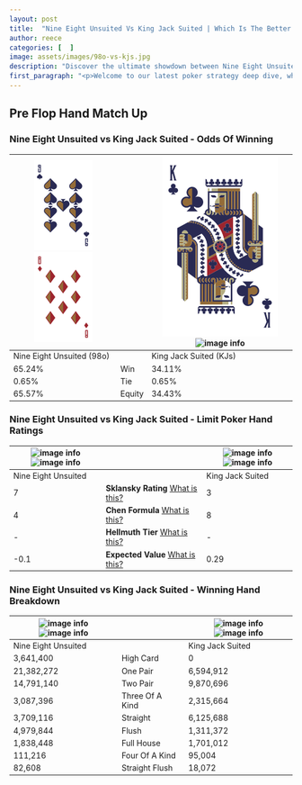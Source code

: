 ```yaml
---
layout: post
title:  "Nine Eight Unsuited Vs King Jack Suited | Which Is The Better Hand In Poker? A Complete Guide"
author: reece
categories: [  ]
image: assets/images/98o-vs-kjs.jpg
description: "Discover the ultimate showdown between Nine Eight Unsuited and King Jack Suited in poker! Uncover the odds, strategies, and scenarios where one hand triumphs over the other. Get ready to up your poker game with this thrilling analysis."
first_paragraph: "<p>Welcome to our latest poker strategy deep dive, where we're pitting two distinct hands against each other in a high-stakes showdown: Nine Eight Unsuited vs King Jack Suited.</p><p>In the dynamic world of poker, every decision counts, and knowing which hand holds the upper hand is key to your success at the table.</p><p>In this article, we'll dissect these two hands, explore the scenarios where one dominates the other, and equip you with the knowledge to make strategic choices that can tip the odds in your favor.</p><p>Get ready to unravel the intriguing dynamics of these poker hands and elevate your game to new heights.</p>"
---
```




[comment]: # (sp0)

## Pre Flop Hand Match Up

<div class="table hand-ratings" markdown="1"> 



### Nine Eight Unsuited vs King Jack Suited - Odds Of Winning


    
| ![image info](assets/images/hand1/9.png) ![image info](assets/images/hand1/8o.png) |  | ![image info](assets/images/hand2/K.png) ![image info](assets/images/hand2/Js.png) |
| -------- | -------- | -------- |
| Nine Eight Unsuited (98o) |  | King Jack Suited (KJs) |
| 65.24% | Win | 34.11% |
| 0.65% | Tie | 0.65% |
| 65.57% | Equity | 34.43% |




[comment]: # (sp1)



### Nine Eight Unsuited vs King Jack Suited - Limit Poker Hand Ratings


    
| ![image info](https://www.riverpairs.com/assets/images/hand1/9.png) ![image info](https://www.riverpairs.com/assets/images/hand1/8o.png) |  | ![image info](https://www.riverpairs.com/assets/images/hand2/K.png) ![image info](https://www.riverpairs.com/assets/images/hand2/Js.png) |
| -------- | -------- | -------- |
| Nine Eight Unsuited |  | King Jack Suited |
| 7 | **Sklansky Rating** [What is this?](/sklansky-rating-explained) | 3 |
| 4 | **Chen Formula** [What is this?](/chen-formula-explained) | 8 |
| - | **Hellmuth Tier** [What is this?](/Hellmuth-tier-explained) | - |
| -0.1 | **Expected Value** [What is this?](/expected-value-explained) | 0.29 |




[comment]: # (sp2)



### Nine Eight Unsuited vs King Jack Suited - Winning Hand Breakdown


    
| ![image info](https://www.riverpairs.com/assets/images/hand1/9.png) ![image info](https://www.riverpairs.com/assets/images/hand1/8o.png) |  | ![image info](https://www.riverpairs.com/assets/images/hand2/K.png) ![image info](https://www.riverpairs.com/assets/images/hand2/Js.png) |
| -------- | -------- | -------- |
| Nine Eight Unsuited |  | King Jack Suited |
| 3,641,400 | High Card | 0 |
| 21,382,272 | One Pair | 6,594,912 |
| 14,791,140 | Two Pair | 9,870,696 |
| 3,087,396 | Three Of A Kind | 2,315,664 |
| 3,709,116 | Straight | 6,125,688 |
| 4,979,844 | Flush | 1,311,372 |
| 1,838,448 | Full House | 1,701,012 |
| 111,216 | Four Of A Kind | 95,004 |
| 82,608 | Straight Flush | 18,072 |




[comment]: # (sp3)



</div>

[comment]: # (sp4)



[comment]: # (sp5)

